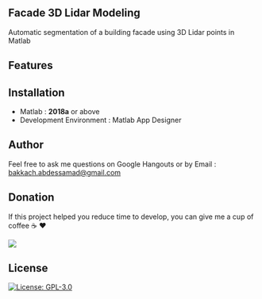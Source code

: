 ## Facade 3D Lidar Modeling
Automatic segmentation of a building facade using 3D Lidar points in Matlab
## Features

## Installation
- Matlab : **2018a** or above
- Development Environment : Matlab App Designer
## Author
Feel free to ask me questions on Google Hangouts or by Email : bakkach.abdessamad@gmail.com
## Donation
If this project helped you reduce time to develop, you can give me a cup of coffee :coffee: :heart:

[![](https://img.shields.io/badge/Paypal-Donate-red.svg)](http://paypal.me/sambakk)

## License

[![License: GPL-3.0](https://img.shields.io/badge/License-GPLv3-blue.svg)](https://github.com/sambakk/facade-3d-lidar-modeling/blob/master/LICENSE)    




